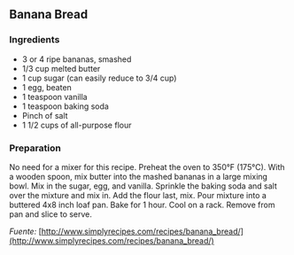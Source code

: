 ## Banana Bread

### Ingredients
  * 3 or 4 ripe bananas, smashed
  * 1/3 cup melted butter
  * 1 cup sugar (can easily reduce to 3/4 cup)
  * 1 egg, beaten
  * 1 teaspoon vanilla
  * 1 teaspoon baking soda
  * Pinch of salt
  * 1 1/2 cups of all-purpose flour

### Preparation

No need for a mixer for this recipe. Preheat the oven to 350°F (175°C). With a
wooden spoon, mix butter into the mashed bananas in a large mixing bowl. Mix in
the sugar, egg, and vanilla. Sprinkle the baking soda and salt over the mixture
and mix in. Add the flour last, mix. Pour mixture into a buttered 4x8 inch loaf
pan. Bake for 1 hour. Cool on a rack. Remove from pan and slice to serve.

*Fuente:* [http://www.simplyrecipes.com/recipes/banana_bread/](http://www.simplyrecipes.com/recipes/banana_bread/)
